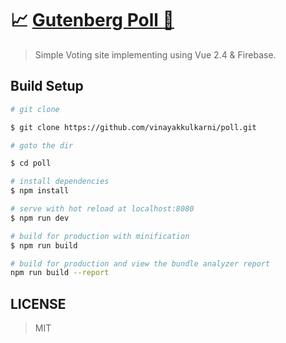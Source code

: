 # :chart_with_upwards_trend: [Gutenberg Poll :100:](https://vinayakkulkarni.github.io/poll/)

> Simple Voting site implementing using Vue 2.4 & Firebase.

## Build Setup

``` bash
# git clone

$ git clone https://github.com/vinayakkulkarni/poll.git

# goto the dir

$ cd poll

# install dependencies
$ npm install

# serve with hot reload at localhost:8080
$ npm run dev

# build for production with minification
$ npm run build

# build for production and view the bundle analyzer report
npm run build --report
```

## LICENSE
> MIT 
